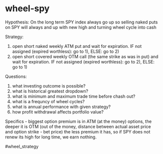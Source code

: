 # wheel-spy
Hypothesis:
On the long term SPY index always go up so selling naked puts on SPY will always and up with new high and turning wheel cycle into cash

Strategy:
1) open short naked weekly ATM put and wait for expiration.
IF not assigned (expired worthless): go to 1), ELSE: go to 2)
2) open short covered weekly OTM call (the same strike as was in put) and wait for expiration.
IF not assigned (expired worthless): go to 2), ELSE: go to 1)

Questions:
1) what investing outcome is possible?
2) what is historical greatest dropdown?
3) what is minimum and maximum trade time before chash out?
4) what is a frequncy of wheel cycles?
5) what is annual performance with given strategy?
6) how profit withdrawal affects portfolio value?

Specifics - biggest option premium is in ATM (at the money) options, the deeper it is OTM (out of the money, distance between actual asset price and option strike - bet price) the less premium it has, so if SPY does not renew its high for long time, we earn nothing.

#wheel_strategy
